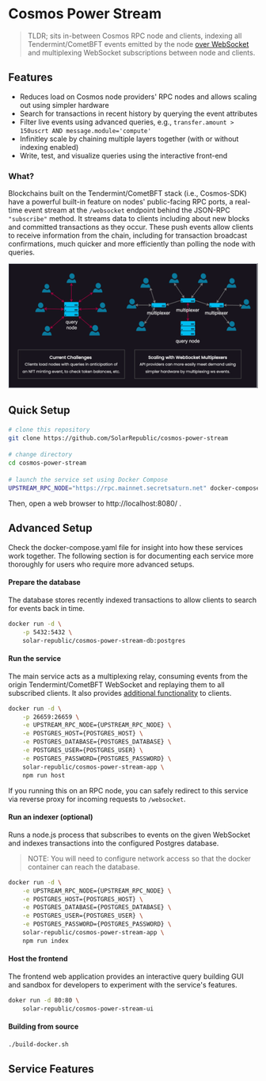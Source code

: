 # Cosmos Power Stream

> TLDR; sits in-between Cosmos RPC node and clients, indexing all Tendermint/CometBFT events emitted by the node [over WebSocket](https://docs.cometbft.com/v0.38/core/subscription) and multiplexing WebSocket subscriptions between node and clients.

## Features
 - Reduces load on Cosmos node providers' RPC nodes and allows scaling out using simpler hardware
 - Search for transactions in recent history by querying the event attributes
 - Filter live events using advanced queries, e.g., `transfer.amount > 150uscrt AND message.module='compute'`
 - Infinitley scale by chaining multiple layers together (with or without indexing enabled)
 - Write, test, and visualize queries using the interactive front-end


### What?

Blockchains built on the Tendermint/CometBFT stack (i.e., Cosmos-SDK) have a powerful built-in feature on nodes' public-facing RPC ports, a real-time event stream at the `/websocket` endpoint behind the JSON-RPC `"subscribe"` method. It streams data to clients including about new blocks and committed transactions as they occur. These push events allow clients to receive information from the chain, including for transaction broadcast confirmations, much quicker and more efficiently than polling the node with queries.

![Advantages of multiplexing](docs/multiplexing.png)


## Quick Setup

```bash
# clone this repository
git clone https://github.com/SolarRepublic/cosmos-power-stream

# change directory
cd cosmos-power-stream

# launch the service set using Docker Compose
UPSTREAM_RPC_NODE="https://rpc.mainnet.secretsaturn.net" docker-compose up
```

Then, open a web browser to http://localhost:8080/ .


## Advanced Setup

Check the docker-compose.yaml file for insight into how these services work together. The following section is for documenting each service more thoroughly for users who require more advanced setups.


#### Prepare the database

The database stores recently indexed transactions to allow clients to search for events back in time.

```bash
docker run -d \
	-p 5432:5432 \
	solar-republic/cosmos-power-stream-db:postgres
```


#### Run the service

The main service acts as a multiplexing relay, consuming events from the origin Tendermint/CometBFT WebSocket and replaying them to all subscribed clients. It also provides [additional functionality](#service-features) to clients.

```bash
docker run -d \
	-p 26659:26659 \
	-e UPSTREAM_RPC_NODE={UPSTREAM_RPC_NODE} \
	-e POSTGRES_HOST={POSTGRES_HOST} \
	-e POSTGRES_DATABASE={POSTGRES_DATABASE} \
	-e POSTGRES_USER={POSTGRES_USER} \
	-e POSTGRES_PASSWORD={POSTGRES_PASSWORD} \
	solar-republic/cosmos-power-stream-app \
	npm run host
```

If you running this on an RPC node, you can safely redirect to this service via reverse proxy for incoming requests to `/websocket`.


#### Run an indexer (optional)

Runs a node.js process that subscribes to events on the given WebSocket and indexes transactions into the configured Postgres database.

> NOTE: You will need to configure network access so that the docker container can reach the database.

```bash
docker run -d \
	-e UPSTREAM_RPC_NODE={UPSTREAM_RPC_NODE} \
	-e POSTGRES_HOST={POSTGRES_HOST} \
	-e POSTGRES_DATABASE={POSTGRES_DATABASE} \
	-e POSTGRES_USER={POSTGRES_USER} \
	-e POSTGRES_PASSWORD={POSTGRES_PASSWORD} \
	solar-republic/cosmos-power-stream-app \
	npm run index
```


#### Host the frontend

The frontend web application provides an interactive query building GUI and sandbox for developers to experiment with the service's features.

```bash
doker run -d 80:80 \
	solar-republic/cosmos-power-stream-ui
```


#### Building from source

```bash
./build-docker.sh
```

## Service Features


